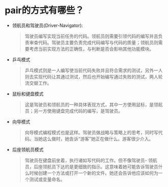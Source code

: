 # pair的方式有哪些？

- 领航员和驾驶员(Driver-Navigator):

  > 驾驶员编写实现当前任务的代码。领航员则需要引领代码的编写并且负责审查代码。驾驶员主要负责完成代码编写与代码的质量；领航员则需要考虑当前实现方法的正确性，与判断是否会影响其他功能模块。

- 乒乓模式

  > 乒乓模式则是一人编写使当前代码失败并且符合需求的测试，另外一人则去实现代码让其通过测试，然后也开始编写通过失败的测试，两人轮流交替工作。

- 鼠标和键盘模式

  >这是驾驶员和领航员的一种具体表现方式，其中一方使用鼠标，是领航员；另一方使用键盘完成代码的编写，是驾驶员。

- 向导模式

  > 向导模式编程模式也是这样。驾驶员做战略与策略上的思考，同时写代码。当她这么做时，她告诉“游客”她正在做什么。游客很少介入。

- 后座领航员模式

  >驾驶员在键盘前坐着，执行诸如写代码的工作。但不像驾驶员- 领航员，后座领航员下达的是更细致的指示。这意味着她可能告诉驾驶员什么时候创建一个方法或打开一个新的文件。她还会告诉他应该如何为一个测试或变量命名。